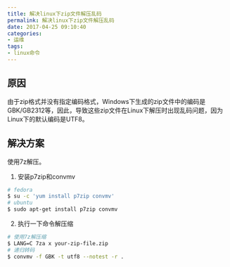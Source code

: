 ```yaml
---
title: 解决linux下zip文件解压乱码
permalink: 解决linux下zip文件解压乱码
date: 2017-04-25 09:10:40
categories:
- 运维
tags:
- linux命令
---
```

## 原因
由于zip格式并没有指定编码格式，Windows下生成的zip文件中的编码是GBK/GB2312等，因此，导致这些zip文件在Linux下解压时出现乱码问题，因为Linux下的默认编码是UTF8。

## 解决方案
使用7z解压。

1. 安装p7zip和convmv
```bash
# fedora
$ su -c 'yum install p7zip convmv'
# ubuntu
$ sudo apt-get install p7zip convmv
```

2. 执行一下命令解压缩
```bash
# 使用7z解压缩
$ LANG=C 7za x your-zip-file.zip
# 递归转码
$ convmv -f GBK -t utf8 --notest -r .
```
